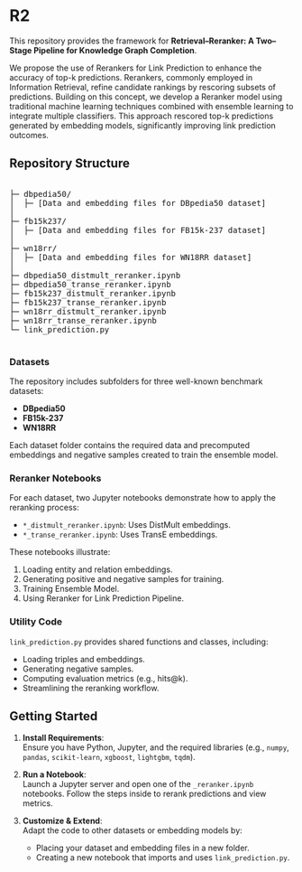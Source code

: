 # R2

This repository provides the framework for **Retrieval–Reranker: A Two–Stage Pipeline for Knowledge Graph Completion**. 

We propose the use of Rerankers for Link Prediction to enhance the accuracy of top-k predictions. Rerankers, commonly employed in Information Retrieval, refine candidate rankings by rescoring subsets of predictions. Building on this concept, we develop a Reranker model using traditional machine learning techniques combined with ensemble learning to integrate multiple classifiers. This approach rescored top-k predictions generated by embedding models, significantly improving link prediction outcomes.

## Repository Structure
<pre>

├─ dbpedia50/
│  ├─ [Data and embedding files for DBpedia50 dataset]
│
├─ fb15k237/
│  ├─ [Data and embedding files for FB15k-237 dataset]
│
├─ wn18rr/
│  ├─ [Data and embedding files for WN18RR dataset]
│
├─ dbpedia50_distmult_reranker.ipynb
├─ dbpedia50_transe_reranker.ipynb
├─ fb15k237_distmult_reranker.ipynb
├─ fb15k237_transe_reranker.ipynb
├─ wn18rr_distmult_reranker.ipynb
├─ wn18rr_transe_reranker.ipynb
└─ link_prediction.py

</pre>


### Datasets

The repository includes subfolders for three well-known benchmark datasets:
- **DBpedia50**
- **FB15k-237**
- **WN18RR**

Each dataset folder contains the required data and precomputed embeddings and negative samples created to train the ensemble model.

### Reranker Notebooks

For each dataset, two Jupyter notebooks demonstrate how to apply the reranking process:
- `*_distmult_reranker.ipynb`: Uses DistMult embeddings.
- `*_transe_reranker.ipynb`: Uses TransE embeddings.

These notebooks illustrate:
1. Loading entity and relation embeddings.
2. Generating positive and negative samples for training.
3. Training Ensemble Model.
4. Using Reranker for Link Prediction Pipeline.

### Utility Code

`link_prediction.py` provides shared functions and classes, including:
- Loading triples and embeddings.
- Generating negative samples.
- Computing evaluation metrics (e.g., hits@k).
- Streamlining the reranking workflow.

## Getting Started

1. **Install Requirements**:  
   Ensure you have Python, Jupyter, and the required libraries (e.g., `numpy`, `pandas`, `scikit-learn`, `xgboost`, `lightgbm`, `tqdm`).

2. **Run a Notebook**:  
   Launch a Jupyter server and open one of the `_reranker.ipynb` notebooks. Follow the steps inside to rerank predictions and view metrics.

3. **Customize & Extend**:  
   Adapt the code to other datasets or embedding models by:
   - Placing your dataset and embedding files in a new folder.
   - Creating a new notebook that imports and uses `link_prediction.py`.


